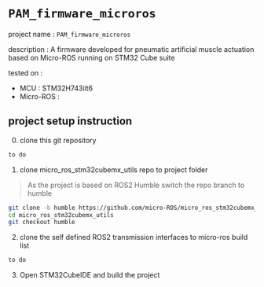 # `PAM_firmware_microros`

project name : `PAM_firmware_microros`

description : A firmware developed for pneumatic artificial muscle actuation based on Micro-ROS running on STM32 Cube suite

tested on : 
- MCU : STM32H743iit6 
- Micro-ROS : 

## project setup instruction

0. clone this git repository 

```bash 
to do 
```

1. clone micro_ros_stm32cubemx_utils repo to project folder

> As the project is based on ROS2 Humble switch the repo branch to humble

```bash
git clone -b humble https://github.com/micro-ROS/micro_ros_stm32cubemx_utils.git
cd micro_ros_stm32cubemx_utils
git checkout humble
```

2. clone the self defined ROS2 transmission interfaces to micro-ros build list

```bash
to do 
```

3. Open STM32CubeIDE and build the project